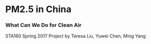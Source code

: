 # PM2.5 in China
### What Can We Do for Clean Air
STA160 Spring 2017 Project by Teresa Liu, Yuwei Chen, Ming Yang
